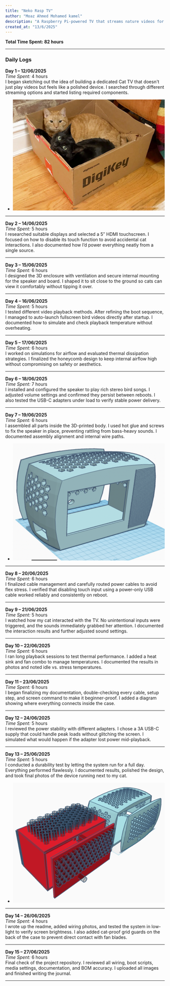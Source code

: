 ```yaml
---
title: "Neko Rasp TV"
author: "Moaz Ahmed Mohamed kamel"
description: "A Raspberry Pi-powered TV that streams nature videos for my cat with sound and no touch input."
created_at: "13/6/2025"
---
```


**Total Time Spent: 82 hours**

---

### Daily Logs

**Day 1 – 12/06/2025**  
*Time Spent:* 4 hours  
I began sketching out the idea of building a dedicated Cat TV that doesn't just play videos but feels like a polished device. I searched through different streaming options and started listing required components.
- ![alt text](PH/img.png) 

---

**Day 2 – 14/06/2025**  
*Time Spent:* 5 hours  
I researched suitable displays and selected a 5″ HDMI touchscreen. I focused on how to disable its touch function to avoid accidental cat interactions. I also documented how I’d power everything neatly from a single source.

---

**Day 3 – 15/06/2025**  
*Time Spent:* 6 hours  
I designed the 3D enclosure with ventilation and secure internal mounting for the speaker and board. I shaped it to sit close to the ground so cats can view it comfortably without tipping it over.

---

**Day 4 – 16/06/2025**  
*Time Spent:* 5 hours  
I tested different video playback methods. After refining the boot sequence, I managed to auto-launch fullscreen bird videos directly after startup. I documented how to simulate and check playback temperature without overheating.

---

**Day 5 – 17/06/2025**  
*Time Spent:* 6 hours  
I worked on simulations for airflow and evaluated thermal dissipation strategies. I finalized the honeycomb design to keep internal airflow high without compromising on safety or aesthetics.

---

**Day 6 – 18/06/2025**  
*Time Spent:* 7 hours  
I installed and configured the speaker to play rich stereo bird songs. I adjusted volume settings and confirmed they persist between reboots. I also tested the USB-C adapters under load to verify stable power delivery.

---

**Day 7 – 19/06/2025**  
*Time Spent:* 6 hours  
I assembled all parts inside the 3D-printed body. I used hot glue and screws to fix the speaker in place, preventing rattling from bass-heavy sounds. I documented assembly alignment and internal wire paths.
- ![alt text](PH/img1.png) 


---

**Day 8 – 20/06/2025**  
*Time Spent:* 6 hours  
I finalized cable management and carefully routed power cables to avoid flex stress. I verified that disabling touch input using a power-only USB cable worked reliably and consistently on reboot.

---

**Day 9 – 21/06/2025**  
*Time Spent:* 5 hours  
I watched how my cat interacted with the TV. No unintentional inputs were triggered, and the sounds immediately grabbed her attention. I documented the interaction results and further adjusted sound settings.

---

**Day 10 – 22/06/2025**  
*Time Spent:* 6 hours  
I ran long playback sessions to test thermal performance. I added a heat sink and fan combo to manage temperatures. I documented the results in photos and noted idle vs. stress temperatures.

---

**Day 11 – 23/06/2025**  
*Time Spent:* 6 hours  
I began finalizing my documentation, double-checking every cable, setup step, and screen command to make it beginner-proof. I added a diagram showing where everything connects inside the case.

---

**Day 12 – 24/06/2025**  
*Time Spent:* 5 hours  
I reviewed the power stability with different adapters. I chose a 3A USB-C supply that could handle peak loads without glitching the screen. I simulated what would happen if the adapter lost power mid-playback.

---

**Day 13 – 25/06/2025**  
*Time Spent:* 5 hours  
I conducted a durability test by letting the system run for a full day. Everything performed flawlessly. I documented results, polished the design, and took final photos of the device running next to my cat.
- ![alt text](PH/mg2.png)


---

**Day 14 – 26/06/2025**  
*Time Spent:* 4 hours  
I wrote up the readme, added wiring photos, and tested the system in low-light to verify screen brightness. I also added cat-proof grid guards on the back of the case to prevent direct contact with fan blades.

---

**Day 15 – 27/06/2025**  
*Time Spent:* 6 hours  
Final check of the project repository. I reviewed all wiring, boot scripts, media settings, documentation, and BOM accuracy. I uploaded all images and finished writing the journal.

---

